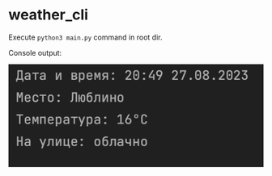 # weather_cli

Execute `python3 main.py` command in root dir. 

Console output:

![output example](./output_example.png)